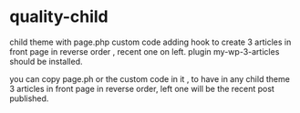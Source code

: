 # quality-child
child theme with page.php custom code adding hook to create 3 articles in front page in reverse order , recent one on left.
plugin my-wp-3-articles should be installed.

you can copy page.ph or the custom code in it , to have in any child theme 3 articles in front page in reverse order, left one will be the recent post published.
